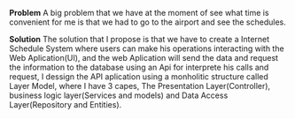 **Problem**
A big problem that we have at the moment of see what time is convenient for me is that we
had to go to the airport and see the schedules.

**Solution**
The solution that I propose is that we have to create a Internet Schedule System where users 
can make his operations interacting with the Web Aplication(UI), and the web Aplication 
will send the data and request the information to the database using an Api for interprete 
his calls and request, I dessign the API aplication using a monholitic structure called 
Layer Model, where I have 3 capes, The Presentation Layer(Controller), 
business logic layer(Services and models) and Data Access Layer(Repository and Entities).
